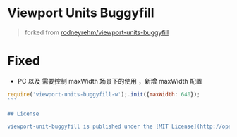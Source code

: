 # Viewport Units Buggyfill

> forked from [rodneyrehm/viewport-units-buggyfill](https://github.com/rodneyrehm/viewport-units-buggyfill)

# Fixed

- PC 以及 需要控制 maxWidth 场景下的使用 ，新增 maxWidth 配置

````js
require('viewport-units-buggyfill-w');.init({maxWidth: 640});
```

## License

viewport-unit-buggyfill is published under the [MIT License](http://opensource.org/licenses/mit-license).
````
